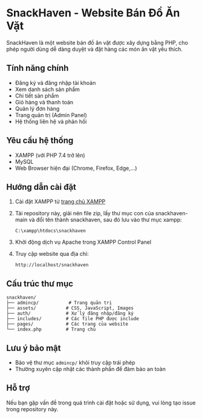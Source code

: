 # SnackHaven - Website Bán Đồ Ăn Vặt

SnackHaven là một website bán đồ ăn vặt được xây dựng bằng PHP, cho phép người dùng dễ dàng duyệt và đặt hàng các món ăn vặt yêu thích.

## Tính năng chính

- Đăng ký và đăng nhập tài khoản
- Xem danh sách sản phẩm
- Chi tiết sản phẩm
- Giỏ hàng và thanh toán
- Quản lý đơn hàng
- Trang quản trị (Admin Panel)
- Hệ thống liên hệ và phản hồi

## Yêu cầu hệ thống

- XAMPP (với PHP 7.4 trở lên)
- MySQL
- Web Browser hiện đại (Chrome, Firefox, Edge,...)

## Hướng dẫn cài đặt

1. Cài đặt XAMPP từ [trang chủ XAMPP](https://www.apachefriends.org/)

2. Tải repository này, giải nén file zip, lấy thư mục con của snackhaven-main và đổi tên thành snackhaven, sau đó lưu vào thư mục xampp:
   ```
   C:\xampp\htdocs\snackhaven
   ```

3. Khởi động dịch vụ Apache trong XAMPP Control Panel

4. Truy cập website qua địa chỉ:
   ```
   http://localhost/snackhaven
   ```

## Cấu trúc thư mục

```
snackhaven/
├── admincp/           # Trang quản trị
├── assets/           # CSS, JavaScript, Images
├── auth/             # Xử lý đăng nhập/đăng ký
├── includes/         # Các file PHP được include
├── pages/            # Các trang của website
└── index.php         # Trang chủ
```

## Lưu ý bảo mật
- Bảo vệ thư mục `admincp/` khỏi truy cập trái phép
- Thường xuyên cập nhật các thành phần để đảm bảo an toàn

## Hỗ trợ

Nếu bạn gặp vấn đề trong quá trình cài đặt hoặc sử dụng, vui lòng tạo issue trong repository này. 
